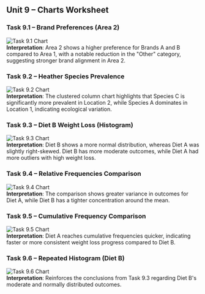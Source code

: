 ## Unit 9 – Charts Worksheet

### Task 9.1 – Brand Preferences (Area 2)
![Task 9.1 Chart](./Statistics_Work/images/unit9_chart_1.png)  
**Interpretation**: Area 2 shows a higher preference for Brands A and B compared to Area 1, with a notable reduction in the "Other" category, suggesting stronger brand alignment in Area 2.

### Task 9.2 – Heather Species Prevalence
![Task 9.2 Chart](./Statistics_Work/images/unit9_chart_2.png)  
**Interpretation**: The clustered column chart highlights that Species C is significantly more prevalent in Location 2, while Species A dominates in Location 1, indicating ecological variation.

### Task 9.3 – Diet B Weight Loss (Histogram)
![Task 9.3 Chart](./Statistics_Work/images/unit9_chart_3.png)  
**Interpretation**: Diet B shows a more normal distribution, whereas Diet A was slightly right-skewed. Diet B has more moderate outcomes, while Diet A had more outliers with high weight loss.

### Task 9.4 – Relative Frequencies Comparison
![Task 9.4 Chart](./Statistics_Work/images/unit9_chart_4.png)  
**Interpretation**: The comparison shows greater variance in outcomes for Diet A, while Diet B has a tighter concentration around the mean.

### Task 9.5 – Cumulative Frequency Comparison
![Task 9.5 Chart](./Statistics_Work/images/unit9_chart_5.png)  
**Interpretation**: Diet A reaches cumulative frequencies quicker, indicating faster or more consistent weight loss progress compared to Diet B.

### Task 9.6 – Repeated Histogram (Diet B)
![Task 9.6 Chart](./Statistics_Work/images/unit9_chart_6.png)  
**Interpretation**: Reinforces the conclusions from Task 9.3 regarding Diet B's moderate and normally distributed outcomes.

